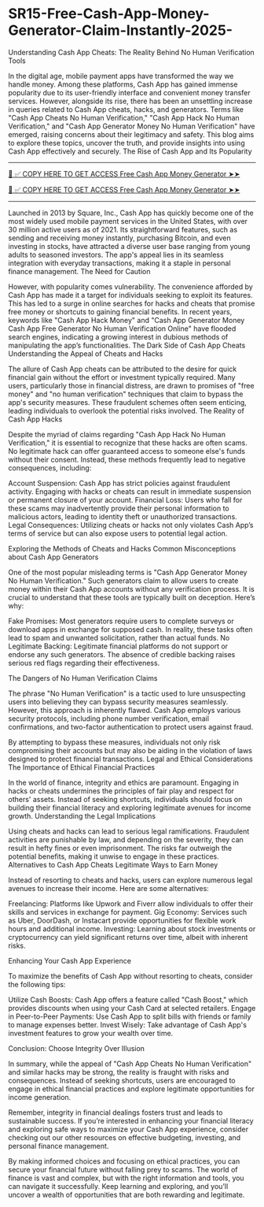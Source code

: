 # SR15-Free-Cash-App-Money-Generator-Claim-Instantly-2025-
Understanding Cash App Cheats: The Reality Behind No Human Verification Tools

In the digital age, mobile payment apps have transformed the way we handle money. Among these platforms, Cash App has gained immense popularity due to its user-friendly interface and convenient money transfer services. However, alongside its rise, there has been an unsettling increase in queries related to Cash App cheats, hacks, and generators. Terms like "Cash App Cheats No Human Verification," "Cash App Hack No Human Verification," and "Cash App Generator Money No Human Verification" have emerged, raising concerns about their legitimacy and safety. This blog aims to explore these topics, uncover the truth, and provide insights into using Cash App effectively and securely. The Rise of Cash App and Its Popularity


**************************************
[📌 ✅ COPY HERE TO GET ACCESS Free Cash App Money Generator ➤➤](https://offersfrog.com/cashapp-money/)

[📌 ✅ COPY HERE TO GET ACCESS Free Cash App Money Generator ➤➤](https://offersfrog.com/cashapp-money/)
**************************************


Launched in 2013 by Square, Inc., Cash App has quickly become one of the most widely used mobile payment services in the United States, with over 30 million active users as of 2021. Its straightforward features, such as sending and receiving money instantly, purchasing Bitcoin, and even investing in stocks, have attracted a diverse user base ranging from young adults to seasoned investors. The app's appeal lies in its seamless integration with everyday transactions, making it a staple in personal finance management. The Need for Caution

However, with popularity comes vulnerability. The convenience afforded by Cash App has made it a target for individuals seeking to exploit its features. This has led to a surge in online searches for hacks and cheats that promise free money or shortcuts to gaining financial benefits. In recent years, keywords like "Cash App Hack Money" and "Cash App Generator Money Cash App Free Generator No Human Verification Online" have flooded search engines, indicating a growing interest in dubious methods of manipulating the app’s functionalities. The Dark Side of Cash App Cheats Understanding the Appeal of Cheats and Hacks

The allure of Cash App cheats can be attributed to the desire for quick financial gain without the effort or investment typically required. Many users, particularly those in financial distress, are drawn to promises of "free money" and "no human verification" techniques that claim to bypass the app's security measures. These fraudulent schemes often seem enticing, leading individuals to overlook the potential risks involved. The Reality of Cash App Hacks

Despite the myriad of claims regarding "Cash App Hack No Human Verification," it is essential to recognize that these hacks are often scams. No legitimate hack can offer guaranteed access to someone else's funds without their consent. Instead, these methods frequently lead to negative consequences, including:

Account Suspension: Cash App has strict policies against fraudulent activity. Engaging with hacks or cheats can result in immediate suspension or permanent closure of your account. Financial Loss: Users who fall for these scams may inadvertently provide their personal information to malicious actors, leading to identity theft or unauthorized transactions. Legal Consequences: Utilizing cheats or hacks not only violates Cash App’s terms of service but can also expose users to potential legal action.

Exploring the Methods of Cheats and Hacks Common Misconceptions about Cash App Generators

One of the most popular misleading terms is "Cash App Generator Money No Human Verification." Such generators claim to allow users to create money within their Cash App accounts without any verification process. It is crucial to understand that these tools are typically built on deception. Here’s why:

Fake Promises: Most generators require users to complete surveys or download apps in exchange for supposed cash. In reality, these tasks often lead to spam and unwanted solicitation, rather than actual funds. No Legitimate Backing: Legitimate financial platforms do not support or endorse any such generators. The absence of credible backing raises serious red flags regarding their effectiveness.

The Dangers of No Human Verification Claims

The phrase "No Human Verification" is a tactic used to lure unsuspecting users into believing they can bypass security measures seamlessly. However, this approach is inherently flawed. Cash App employs various security protocols, including phone number verification, email confirmations, and two-factor authentication to protect users against fraud.

By attempting to bypass these measures, individuals not only risk compromising their accounts but may also be aiding in the violation of laws designed to protect financial transactions. Legal and Ethical Considerations The Importance of Ethical Financial Practices

In the world of finance, integrity and ethics are paramount. Engaging in hacks or cheats undermines the principles of fair play and respect for others' assets. Instead of seeking shortcuts, individuals should focus on building their financial literacy and exploring legitimate avenues for income growth. Understanding the Legal Implications

Using cheats and hacks can lead to serious legal ramifications. Fraudulent activities are punishable by law, and depending on the severity, they can result in hefty fines or even imprisonment. The risks far outweigh the potential benefits, making it unwise to engage in these practices. Alternatives to Cash App Cheats Legitimate Ways to Earn Money

Instead of resorting to cheats and hacks, users can explore numerous legal avenues to increase their income. Here are some alternatives:

Freelancing: Platforms like Upwork and Fiverr allow individuals to offer their skills and services in exchange for payment. Gig Economy: Services such as Uber, DoorDash, or Instacart provide opportunities for flexible work hours and additional income. Investing: Learning about stock investments or cryptocurrency can yield significant returns over time, albeit with inherent risks.

Enhancing Your Cash App Experience

To maximize the benefits of Cash App without resorting to cheats, consider the following tips:

Utilize Cash Boosts: Cash App offers a feature called "Cash Boost," which provides discounts when using your Cash Card at selected retailers. Engage in Peer-to-Peer Payments: Use Cash App to split bills with friends or family to manage expenses better. Invest Wisely: Take advantage of Cash App's investment features to grow your wealth over time.

Conclusion: Choose Integrity Over Illusion

In summary, while the appeal of "Cash App Cheats No Human Verification" and similar hacks may be strong, the reality is fraught with risks and consequences. Instead of seeking shortcuts, users are encouraged to engage in ethical financial practices and explore legitimate opportunities for income generation.

Remember, integrity in financial dealings fosters trust and leads to sustainable success. If you’re interested in enhancing your financial literacy and exploring safe ways to maximize your Cash App experience, consider checking out our other resources on effective budgeting, investing, and personal finance management.

By making informed choices and focusing on ethical practices, you can secure your financial future without falling prey to scams. The world of finance is vast and complex, but with the right information and tools, you can navigate it successfully. Keep learning and exploring, and you’ll uncover a wealth of opportunities that are both rewarding and legitimate.
